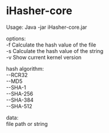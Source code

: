 # iHasher-core
Usage:
Java -jar iHasher-core.jar <options> <hash algorithm> <data>

options:  
    -f      Calculate the hash value of the file  
    -s      Calculate the hash value of the string  
    -v      Show current kernel version  

hash algorithm:  
    --RCR32  
    --MD5  
    --SHA-1  
    --SHA-256  
    --SHA-384  
    --SHA-512  

data:  
    file path or string

